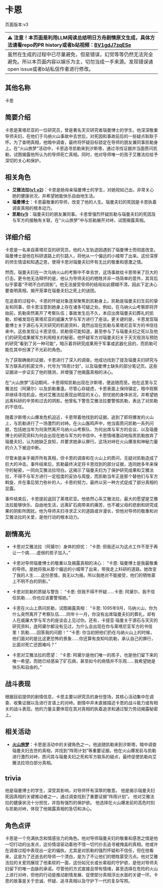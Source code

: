 # 卡恩
页面版本:v3
 

| :warning: 注意！本页面是利用LLM阅读总结明日方舟剧情原文生成，具体方法请看repo的PR history或者b站视频：[BV1gdJ7zqESe](https://www.bilibili.com/video/BV1gdJ7zqESe/)         |
|:----------------------------|
| 虽然在生成的过程中已尽量避免，但是错误，幻觉等等仍然无法完全避免。所以本页面内容以娱乐为主，切勿当成一手来源。发现错误请open issue或者b站私信作者进行修改。|



## 其他名称
卡恩
## 简要介绍
卡恩是莱塔尼亚的一位研究员，曾是著名天灾研究者瑙曼博士的学生。他深深敬重导师夫妇，在他们于乌纳火山事故中去世后，对死因和事故前后的一些疑点耿耿于怀。为了查明真相，他暗中调查，最终将怀疑目标锁定在导师的朋友兼同事凯勒身上。在“火山旅梦”活动中，卡恩追寻凯勒来到汐斯塔，通过寻找证据并当面质问凯勒，试图揭露他所认为的导师死亡真相。同时，他对导师唯一的孩子艾雅法拉给予深切的关心和保护。
## 相关角色
-   **艾雅法拉([v1](../chars/char_180_amgoat.md),[v2](char_180_amgoat.md))**：卡恩是她母亲瑙曼博士的学生，对她视如己出，非常关心她的健康状况，并希望她能快乐自由地生活。
-   **瑙曼博士**：卡恩最敬重的导师，改变了他的人生。瑙曼夫妇的死因是卡恩执着调查真相的根本动力。
-   **凯勒([v1](../chars/extended_char_kai_lei.md))**：瑙曼夫妇的朋友兼同事。卡恩曾强烈怀疑凯勒与瑙曼夫妇的死因及与军方的接触有关联，在“火山旅梦”中与凯勒展开对峙，试图揭露真相。
## 详细介绍
卡恩是一名来自莱塔尼亚的研究员，他的人生轨迹因遇到了瑙曼博士而彻底改变。瑙曼博士是他在科研道路上的引路人，将他从一个偏远的小城带了出来。这份深厚的师生情谊和知遇之恩，使得卡恩对瑙曼夫妇怀有无比的敬重和感激之情。

然而，瑙曼夫妇在一次乌纳火山的考察中不幸去世，这场事故给卡恩带来了巨大的打击。更令他无法释怀的是，他认为导师夫妇的牺牲并非一场简单的意外，其背后似乎蒙着“不明不白的阴影”。他无法接受导师的结局如此模糊不清，因此下定决心要查明真相，揭开笼罩在瑙曼夫妇之死上的谜团。

在追查的过程中，卡恩的怀疑对象逐渐聚焦到凯勒身上。凯勒是瑙曼夫妇生前的挚友和同事，但卡恩注意到她身上存在诸多可疑之处。例如，在乌纳火山考察即将开始前，凯勒突然离开了考察队伍；事故发生后不久，本应出席瑙曼夫妇葬礼的凯勒，却被发现在莱塔尼亚的威廉大学与军方进行了座谈。更关键的是，卡恩发现瑙曼博士关于源石与天灾研究的机密资料，竟然出现在凯勒与莱塔尼亚军方的书信往来中。这些发现让卡恩坚信，凯勒很可能知道，甚至参与了与瑙曼夫妇之死以及他们的研究成果被军方利用相关的秘密。他怀疑军方对瑙曼夫妇关于天灾观测与预防的研究“看到了另一种可能”，暗示着将研究成果用于军事或武器化目的，而凯勒可能在其中扮演了不光彩的角色。

为了获取确凿的证据，卡恩进行了深入的调查。他成功找到了提及瑙曼夫妇研究与军方联系的机密文件，代号为“阵雨计划”，以及瑙曼博士缺失的部分笔记页。这些证据进一步证实了他的猜测，并增强了他揭露真相的决心。

在“火山旅梦”活动期间，卡恩得知凯勒出现在汐斯塔，便追随而至。他在这里与艾雅法拉（阿黛尔）以及凯勒重逢。尽管心存疑虑，卡恩表面上保持镇定，暗中观察并继续寻找机会。他对艾雅法拉表现出明显的关心，担忧她的身体状况，并希望她远离科研的辛劳和过去的阴影。他曾私下警告艾雅法拉要警惕凯勒，表达了对凯勒的不信任。

随着汐斯塔火山爆发危机迫近，卡恩带着他找到的证据，追到了即将爆发的火山上，与凯勒进行了一场激烈的对峙。在火山轰鸣声中，他当面质问凯勒一系列问题，包括她当年为何突然离开乌纳火山考察队、为何出席与军方的会议、以及瑙曼博士的研究资料为何会出现在她与军方的书信中。卡恩情绪激动地指责凯勒放弃了瑙曼夫妇，认为她缺乏良知，并要求她承认罪行。这场对峙在火山爆发和神秘力量的介入下被迫中断。

尽管未能亲手揭开所有真相，但卡恩的调查和在火山上的质问，无疑对凯勒造成了巨大的冲击。事件结束后，凯勒最终决定将卡恩找到的部分证据，连同她多年来保守的秘密，一同向艾雅法拉坦白。这揭示了瑙曼夫妇为了保护研究成果和艾雅法拉，不得不与军方进行一定程度的妥协与周旋，而凯勒当年正是那个替他们与军方斡旋，并在事后努力弥补的人。卡恩的努力，最终以另一种方式促成了部分真相的显露。

事件结束后，卡恩提前返回了莱塔尼亚。他依然心系艾雅法拉，最大的愿望是艾雅法拉能够快乐、自由地生活，远离矿石病带来的痛苦，也不被父母的悲剧和研究成果的阴影所困扰。他为导师夫妇寻求正义的道路或许漫长，但他对导师的敬重和对艾雅法拉的关爱，是他行动的根本动力。
## 剧情高光
- 卡恩对艾雅法拉（阿黛尔）身体的担忧：
“卡恩: 但我还以为这点工作不至于再让一个病......虚弱的孩子加入。”

- 卡恩对导师瑙曼博士的敬重以及揭露真相的决心：
“卡恩: 瑙曼博士是我最敬重的导师。是她将我从那个偏远的小城带了出来，带我走上科研的道路。她改变了我的人生......这份恩情，我无以为报。所以我绝对不能接受，他们的牺牲蒙上不明不白的阴影。”

- 卡恩对凯勒的质疑与警告：
“卡恩: 但我不得不怀疑......卡恩: 阿黛尔，我不信任凯勒......你也应该要警惕她。”

- 卡恩在火山上质问凯勒，试图揭露真相：
“卡恩: 1095年9月，乌纳火山，你为什么突然离开了考察队伍......同年十一月，你没有出席瑙曼夫妇的葬礼，却有人在威廉大学与军方的座谈会上见过你。还有，卡提亚·瑙曼关于源石与天灾的研究资料，连阿黛尔都没有见过，为什么会出现在你与莱塔尼亚军方的书信里！凯勒......回答我的问题！”
“卡恩: 你当初把他们扔在乌纳火山上的时候，他们面对的是比这更恐怖的景象......你还算有良知吗凯勒，承认自己的罪行，比面对死亡还困难吗？”

- 卡恩对艾雅法拉的愿望：
“卡恩: 阿黛尔是他们唯一的孩子，也是他们留下来的唯一希望。而她已经感染了矿石病，甚至如今的病情并不乐观......我希望她是快乐和自由的。”
## 战斗表现
根据目前提供的剧情信息，卡恩主要以研究员的身份登场，其核心活动集中在调查、收集证据以及进行言语上的对峙。剧情中并未直接描述卡恩的战斗能力或有相关的战斗表现。他的力量主要体现在其对真相的执着追求和通过智力劳动揭露秘密上。
## 相关活动
-   **[火山旅梦](../stories/act27side.md)**：卡恩是活动中的关键角色之一。他追随凯勒来到汐斯塔，暗中调查瑙曼夫妇去世的真相，并找到“阵雨计划”等重要证据。他在火山爆发前与凯勒进行激烈对峙，质问其与瑙曼夫妇之死和军方联系的疑点，最终促使凯勒向艾雅法拉坦白部分真相。
## trivia
他是瑙曼博士的学生，深受其影响，对导师怀有深厚的敬意。
他是揭示瑙曼夫妇死因真相的关键推动者之一，通过调查找到了重要证据“阵雨计划”。
他对艾雅法拉的健康状况十分担忧，并抱有强烈的保护欲。
他选择在火山爆发前的高危时刻与凯勒对峙，体现了他揭露真相的急切和决心。
## 角色点评
卡恩是一个充满执念和情感张力的角色。他对导师瑙曼夫妇的敬重和感恩之情是他一切行动的出发点，这份情谊驱动着他不惜一切代价去追寻被掩盖的真相。他或许在调查过程中表现出一定的偏执，尤其是对凯勒的强烈怀疑和不信任，但在他看来，这是为了还逝去的导师一个清白，是为了不让他们的牺牲蒙受污点。他对艾雅法拉的关爱则展现了他柔软的一面，这份如兄长或长辈般的守护欲，是他对导师夫妇留下的唯一血脉的承诺。尽管他的方式直接且带有情绪，甚至选择在危险的火山上进行对峙，但他的行动是推动剧情发展、促使部分真相浮出水面的关键一环。卡恩的故事是关于忠诚、怀疑、追寻真相以及守护下一代的复杂写照。